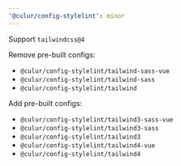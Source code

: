 ```yaml
---
'@culur/config-stylelint': minor
---
```


Support `tailwindcss@4`

Remove pre-built configs:

- `@culur/config-stylelint/tailwind-sass-vue`
- `@culur/config-stylelint/tailwind-sass`
- `@culur/config-stylelint/tailwind`

Add pre-built configs:

- `@culur/config-stylelint/tailwind3-sass-vue`
- `@culur/config-stylelint/tailwind3-sass`
- `@culur/config-stylelint/tailwind3`
- `@culur/config-stylelint/tailwind4-vue`
- `@culur/config-stylelint/tailwind4`
